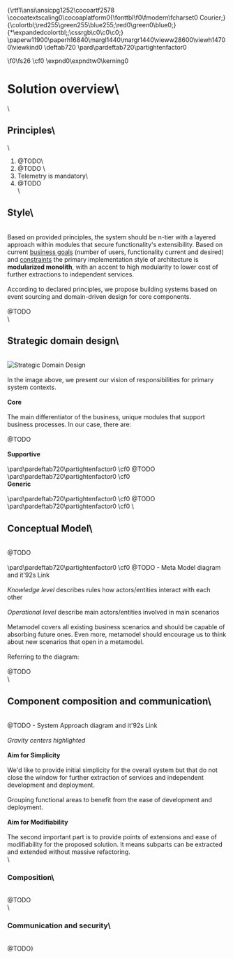 {\rtf1\ansi\ansicpg1252\cocoartf2578
\cocoatextscaling0\cocoaplatform0{\fonttbl\f0\fmodern\fcharset0 Courier;}
{\colortbl;\red255\green255\blue255;\red0\green0\blue0;}
{\*\expandedcolortbl;;\cssrgb\c0\c0\c0;}
\paperw11900\paperh16840\margl1440\margr1440\vieww28600\viewh14700\viewkind0
\deftab720
\pard\pardeftab720\partightenfactor0

\f0\fs26 \cf0 \expnd0\expndtw0\kerning0
# Solution overview\
\
## Principles\
\
1. @TODO\
2. @TODO  \
3. Telemetry is mandatory\
4. @TODO\
\
## Style\
\
Based on provided principles, the system should be n-tier with a layered approach within modules that secure functionality's extensibility. Based on current [business goals](../1.ProblemBackground/BusinessGoalAndScope.md) (number of users, functionality current and desired) and [constraints](../1.ProblemBackground/Constraints.md) the primary implementation style of architecture is **modularized monolith**, with an accent to high modularity to lower cost of further extractions to independent services.\
\
According to declared principles, we propose building systems based on event sourcing and domain-driven design for core components.\
\
@TODO \
\
## Strategic domain design\
\
![Strategic Domain Design](../img/FF_StrategicDomainDesign.jpg)\
\
In the image above, we present our vision of responsibilities for primary system contexts.\
\
**Core**\
\
The main differentiator of the business, unique modules that support business processes. In our case, there are:\
\
@TODO\
\
**Supportive**\
\
\pard\pardeftab720\partightenfactor0
\cf0 @TODO\
\pard\pardeftab720\partightenfactor0
\cf0 \
**Generic**\
\
\pard\pardeftab720\partightenfactor0
\cf0 @TODO\
\pard\pardeftab720\partightenfactor0
\cf0 \
## Conceptual Model\
\
@TODO \
\
\pard\pardeftab720\partightenfactor0
\cf0 @TODO - Meta Model diagram and it\'92s Link\
\
_Knowledge level_ describes rules how actors/entities interact with each other\
\
_Operational level_ describe main actors/entities involved in main scenarios\
\
Metamodel covers all existing business scenarios and should be capable of absorbing future ones. Even more, metamodel should encourage us to think about new scenarios that open in a metamodel.  \
\
Referring to the diagram:\
\
@TODO\
\
## Component composition and communication\
\
@TODO - System Approach diagram and it\'92s Link\
\
*Gravity centers highlighted*\
\
**Aim for Simplicity**\
\
We'd like to provide initial simplicity for the overall system but that do not close the window for further extraction of services and independent development and deployment.\
\
Grouping functional areas to benefit from the ease of development and deployment.\
\
**Aim for Modifiability**\
\
The second important part is to provide points of extensions and ease of modifiability for the proposed solution. It means subparts can be extracted and extended without massive refactoring.\
\
### Composition\
\
@TODO\
\
### Communication and security\
\
@TODO}